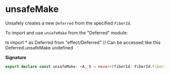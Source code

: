# unsafeMake

Unsafely creates a new `Deferred` from the specified `FiberId`.

To import and use `unsafeMake` from the "Deferred" module:

ts
import \* as Deferred from "effect/Deferred"
// Can be accessed like this
Deferred.unsafeMake
undefined

**Signature**

```ts
export declare const unsafeMake: <A, E = never>(fiberId: FiberId.FiberId) => Deferred<A, E>
```
